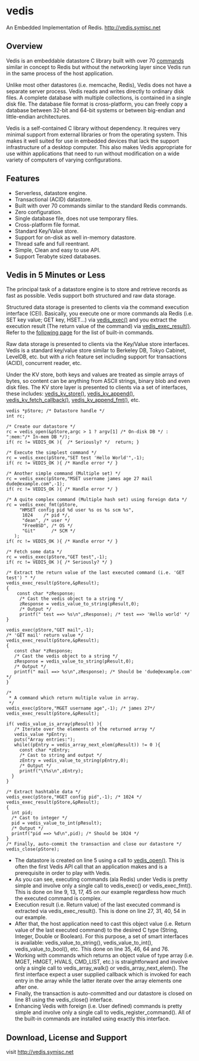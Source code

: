 vedis
=====

An Embedded Implementation of Redis. http://vedis.symisc.net

Overview
--------

Vedis is an embeddable datastore C library built with over 70 [commands](http://vedis.symisc.net/commands.html) similar in concept to Redis but without the networking layer since Vedis run in the same process of the host application.


Unlike most other datastores (i.e. memcache, Redis), Vedis does not have a separate server process. Vedis reads and writes directly to ordinary disk files. A complete database with multiple collections, is contained in a single disk file. The database file format is cross-platform, you can freely copy a database between 32-bit and 64-bit systems or between big-endian and little-endian architectures.

Vedis is a self-contained C library without dependency. It requires very minimal support from external libraries or from the operating system. This makes it well suited for use in embedded devices that lack the support infrastructure of a desktop computer. This also makes Vedis appropriate for use within applications that need to run without modification on a wide variety of computers of varying configurations.

Features
--------

* Serverless, datastore engine.
* Transactional (ACID) datastore.
* Built with over 70 commands similar to the standard Redis commands.
* Zero configuration.
* Single database file, does not use temporary files.
* Cross-platform file format.
* Standard Key/Value store.
* Support for on-disk as well in-memory datastore.
* Thread safe and full reentrant.
* Simple, Clean and easy to use API.
* Support Terabyte sized databases. 

Vedis in 5 Minutes or Less
--------------------------

The principal task of a datastore engine is to store and retrieve records as fast as possible. Vedis support both structured and raw data storage.


Structured data storage is presented to clients via the command execution interface (CEI). Basically, you execute one or more commands ala Redis (i.e. SET key value; GET key, HSET...) via [vedis_exec()](http://vedis.symisc.net/c_api/vedis_exec.html) and you extract the execution result (The return value of the command) via [vedis_exec_result()](http://vedis.symisc.net/c_api/vedis_exec_result.html). Refer to the [following page](http://vedis.symisc.net/commands.html) for the list of built-in commands.


Raw data storage is presented to clients via the Key/Value store interfaces. Vedis is a standard key/value store similar to Berkeley DB, Tokyo Cabinet, LevelDB, etc. but with a rich feature set including support for transactions (ACID), concurrent reader, etc.

Under the KV store, both keys and values are treated as simple arrays of bytes, so content can be anything from ASCII strings, binary blob and even disk files. The KV store layer is presented to clients via a set of interfaces, these includes: [vedis_kv_store()](http://vedis.symisc.net/c_api/vedis_kv_store.html), [vedis_kv_append()](http://vedis.symisc.net/c_api/vedis_kv_append.html), [vedis_kv_fetch_callback()](http://vedis.symisc.net/c_api/vedis_kv_fetch_callback.html), [vedis_kv_append_fmt()](http://vedis.symisc.net/c_api/vedis_kv_append.html), etc.



    vedis *pStore; /* Datastore handle */
    int rc;

    /* Create our datastore */
    rc = vedis_open(&pStore,argc > 1 ? argv[1] /* On-disk DB */ : ":mem:"/* In-mem DB */);
    if( rc != VEDIS_OK ){  /* Seriously? */  return; }

    /* Execute the simplest command */
    rc = vedis_exec(pStore,"SET test 'Hello World'",-1);
    if( rc != VEDIS_OK ){ /* Handle error */ }

    /* Another simple command (Multiple set) */
    rc = vedis_exec(pStore,"MSET username james age 27 mail dude@example.com",-1);
    if( rc != VEDIS_OK ){ /* Handle error */ }

    /* A quite complex command (Multiple hash set) using foreign data */
    rc = vedis_exec_fmt(pStore,
         "HMSET config pid %d user %s os %s scm %s",
          1024    /* pid */,
          "dean", /* user */
          "FreeBSD", /* OS */
          "Git"      /* SCM */
       );
    if( rc != VEDIS_OK ){ /* Handle error */ }

    /* Fetch some data */
    rc = vedis_exec(pStore,"GET test",-1);
    if( rc != VEDIS_OK ){ /* Seriously? */ }

    /* Extract the return value of the last executed command (i.e. 'GET test') " */
    vedis_exec_result(pStore,&pResult);
    {
        const char *zResponse;
         /* Cast the vedis object to a string */
         zResponse = vedis_value_to_string(pResult,0);
         /* Output */
         printf(" test ==> %s\n",zResponse); /* test ==> 'Hello world' */
    }

    vedis_exec(pStore,"GET mail",-1);
    /* 'GET mail' return value */
    vedis_exec_result(pStore,&pResult);
    {
       const char *zResponse;
       /* Cast the vedis object to a string */
       zResponse = vedis_value_to_string(pResult,0);
       /* Output */
       printf(" mail ==> %s\n",zResponse); /* Should be 'dude@example.com' */
    }

    /*
     * A command which return multiple value in array.
     */
    vedis_exec(pStore,"MGET username age",-1); /* james 27*/
    vedis_exec_result(pStore,&pResult);

    if( vedis_value_is_array(pResult) ){
       /* Iterate over the elements of the returned array */
       vedis_value *pEntry;
       puts("Array entries:");
       while((pEntry = vedis_array_next_elem(pResult)) != 0 ){
         const char *zEntry;
         /* Cast to string and output */
         zEntry = vedis_value_to_string(pEntry,0);
         /* Output */
         printf("\t%s\n",zEntry);
      }
    }

    /* Extract hashtable data */
    vedis_exec(pStore,"HGET config pid",-1); /* 1024 */
    vedis_exec_result(pStore,&pResult);
    {
      int pid;
      /* Cast to integer */
      pid = vedis_value_to_int(pResult);
      /* Output */
      printf("pid ==> %d\n",pid); /* Should be 1024 */
    }
    /* Finally, auto-commit the transaction and close our datastore */
    vedis_close(pStore);



* The datastore is created on line 5 using a call to [vedis_open()](http://vedis.symisc.net/c_api/vedis_open.html). This is often the first Vedis API call that an application makes and is a prerequisite in order to play with Vedis.
* As you can see, executing commands (ala Redis) under Vedis is pretty simple and involve only a single call to vedis_exec() or vedis_exec_fmt(). This is done on line 9, 13, 17, 45 on our example regardless how much the executed command is complex.
* Execution result (i.e. Return value) of the last executed command is extracted via vedis_exec_result(). This is done on line 27, 31, 40, 54 in our example.
* After that, the host application need to cast this object value (i.e. Return value of the last executed command) to the desired C type (String, Integer, Double or Boolean). For this purpose, a set of smart interfaces is available: vedis_value_to_string(), vedis_value_to_int(), vedis_value_to_bool(),  etc. This done on line 35, 46, 64 and 76.
* Working with commands which returns an object value of type array (i.e. MGET, HMGET, HVALS, CMD_LIST, etc.) is straightforward and involve only a single call to vedis_array_walk() or vedis_array_next_elem(). The first interface expect a user supplied callback which is invoked for each entry in the array while the latter iterate over the array elements one after one.
* Finally, the transaction is auto-committed and our datastore is closed on line 81 using the vedis_close() interface.
* Enhancing Vedis with foreign (i.e. User defined) commands is pretty simple and involve only a single call to vedis_register_command(). All of the built-in commands are installed using exactly this interface. 

Download, License and Support
-----------------------------

visit http://vedis.symisc.net
